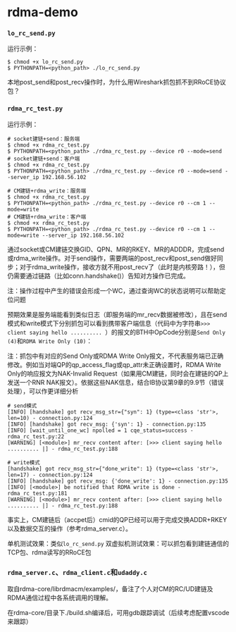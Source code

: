 # rdma-demo

### `lo_rc_send.py`

运行示例：

```shell
$ chmod +x lo_rc_send.py
$ PYTHONPATH=<python_path> ./lo_rc_send.py
```

本地post_send和post_recv操作时，为什么用Wireshark抓包抓不到RRoCE协议包？

### `rdma_rc_test.py`

运行示例：

```shell
# socket建链+send：服务端
$ chmod +x rdma_rc_test.py
$ PYTHONPATH=<python_path> ./rdma_rc_test.py --device r0 --mode=send
# socket建链+send：客户端
$ chmod +x rdma_rc_test.py
$ PYTHONPATH=<python_path> ./rdma_rc_test.py --device r0 --mode=send --server_ip 192.168.56.102

# CM建链+rdma_write：服务端
$ chmod +x rdma_rc_test.py
$ PYTHONPATH=<python_path> ./rdma_rc_test.py --device r0 --cm 1 --mode=write
# CM建链+rdma_write：客户端
$ chmod +x rdma_rc_test.py
$ PYTHONPATH=<python_path> ./rdma_rc_test.py --device r0 --cm 1 --mode=write --server_ip 192.168.56.102
```

通过socket或CM建链交换GID、QPN、MR的RKEY、MR的ADDDR，完成send或rdma_write操作。对于send操作，需要两端的post_recv和post_send做好同步；对于rdma_write操作，接收方就不用post_recv了（此时是内核旁路！），但仍需要通过链路（比如conn.handshake()）告知对方操作已完成。

注：操作过程中产生的错误会形成一个WC，通过查询WC的状态说明可以帮助定位问题

预期效果是服务端能看到类似日志（即服务端的mr_recv数据被修改），且在send模式和write模式下分别抓包可以看到携带客户端信息（代码中为字符串`>>> client saying hello .......... `）的报文的BTH中OpCode分别是`Send Only (4)`和`RDMA Write Only (10)`：

注：抓包中有对应的Send Only或RDMA Write Only报文，不代表服务端已正确修改。例如当对端QP的qp_access_flag或qp_attr未正确设置时，RDMA Write Only的响应报文为NAK-Invalid Request（如果用CM建链，同时会在建链的QP上发送一个RNR NAK报文）。依据这些NAK信息，结合IB协议第9章的9.9节（错误处理），可以作更详细分析

```shell
# send模式
[INFO] [handshake] got recv_msg_str={"syn": 1} (type=<class 'str'>, len=10) - connection.py:124
[INFO] [handshake] got recv_msg: {'syn': 1} - connection.py:135
[INFO] [wait_until_one_wc] npolled = 1 cqe_status=success - rdma_rc_test.py:22
[WARNING] [<module>] mr_recv content after: [>>> client saying hello .......... |] - rdma_rc_test.py:188

# write模式
[handshake] got recv_msg_str={"done_write": 1} (type=<class 'str'>, len=17) - connection.py:124
[INFO] [handshake] got recv_msg: {'done_write': 1} - connection.py:135
[INFO] [<module>] be notified that RDMA write is done - rdma_rc_test.py:181
[WARNING] [<module>] mr_recv content after: [>>> client saying hello .......... |] - rdma_rc_test.py:188
```

事实上，CM建链后（accpet后）cmid的QP已经可以用于完成交换ADDR+RKEY以及数据交互的操作（参考rdma_server.c）。

单机测试效果：类似`lo_rc_send.py`
双虚拟机测试效果：可以抓包看到建链通信的TCP包、rdma读写的RRoCE包

### `rdma_server.c`、`rdma_client.c`和`udaddy.c`

取自rdma-core/librdmacm/examples/，备注了个人对CM的RC/UD建链及RDMA通信过程中各系统调用的理解。

在rdma-core/目录下./build.sh编译后，可用gdb跟踪调试（后续考虑配置vscode来跟踪）
